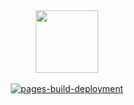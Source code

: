<div align="center">
<img src="https://raw.githubusercontent.com/tteck/Proxmox/main/misc/images/logo.png" height="100px" />
</div>
<br>

<div align="center">
  <a href="#">
    <img src="https://github.com/tteck/Proxmox/actions/workflows/pages/pages-build-deployment/badge.svg?branch=gh-pages" alt="pages-build-deployment">
  </a>
</div>